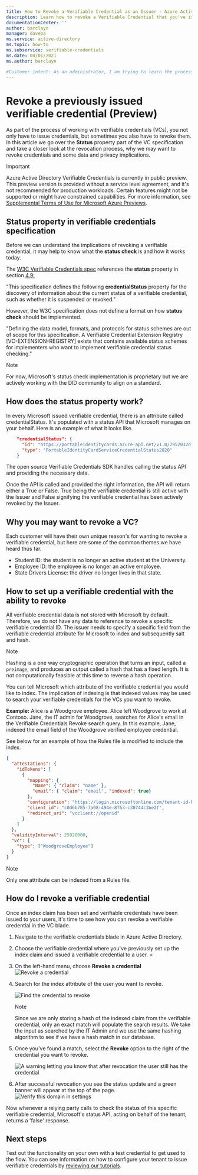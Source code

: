 ```yaml
---
title: How to Revoke a Verifiable Credential as an Issuer - Azure Active Directory Verifiable Credentials
description: Learn how to revoke a Verifiable Credential that you've issued
documentationCenter: ''
author: barclayn
manager: daveba
ms.service: active-directory
ms.topic: how-to
ms.subservice: verifiable-credentials
ms.date: 04/01/2021
ms.author: barclayn

#Customer intent: As an administrator, I am trying to learn the process of revoking verifiable credentials that I have issued
---
```


# Revoke a previously issued verifiable credential (Preview)

As part of the process of working with verifiable credentials (VCs), you not only have to issue credentials, but sometimes you also have to revoke them. In this article we go over the **Status** property part of the VC specification and take a closer look at the revocation process, why we may want to revoke credentials and some data and privacy implications.

> [!IMPORTANT]
> Azure Active Directory Verifiable Credentials is currently in public preview.
> This preview version is provided without a service level agreement, and it's not recommended for production workloads. Certain features might not be supported or might have constrained capabilities. 
> For more information, see [Supplemental Terms of Use for Microsoft Azure Previews](https://azure.microsoft.com/support/legal/preview-supplemental-terms/).

## Status property in verifiable credentials specification

Before we can understand the implications of revoking a verifiable credential, it may help to know what the **status check** is and how it works today.

The [W3C Verifiable Credentials spec](https://www.w3.org/TR/vc-data-model/) references the **status** property in section [4.9:](https://www.w3.org/TR/vc-data-model/#status)

"This specification defines the following **credentialStatus** property for the discovery of information about the current status of a verifiable credential, such as whether it is suspended or revoked."

However, the W3C specification does not define a format on how **status check** should be implemented.

"Defining the data model, formats, and protocols for status schemes are out of scope for this specification. A Verifiable Credential Extension Registry [VC-EXTENSION-REGISTRY] exists that contains available status schemes for implementers who want to implement verifiable credential status checking."

>[!NOTE]
>For now, Microsoft's status check implementation is proprietary but we are actively working with the DID community to align on a standard.

## How does the **status** property work?

In every Microsoft issued verifiable credential, there is an attribute called credentialStatus. It's populated with a status API that Microsoft manages on your behalf. Here is an example of what it looks like.

```json
    "credentialStatus": {
      "id": "https://portableidentitycards.azure-api.net/v1.0/7952032d-d1f3-4c65-993f-1112dab7e191/portableIdentities/card/status",
      "type": "PortableIdentityCardServiceCredentialStatus2020"
    }
```

The open source Verifiable Credentials SDK handles calling the status API and providing the necessary data.

Once the API is called and provided the right information, the API will return either a True or False. True being the verifiable credential is still active with the Issuer and False signifying the verifiable credential has been actively revoked by the Issuer.

## Why you may want to revoke a VC?

Each customer will have their own unique reason's for wanting to revoke a verifiable credential, but here are some of the common themes we have heard thus far. 

- Student ID: the student is no longer an active student at the University.
- Employee ID: the employee is no longer an active employee.
- State Drivers License: the driver no longer lives in that state.

## How to set up a verifiable credential with the ability to revoke

All verifiable credential data is not stored with Microsoft by default. Therefore, we do not have any data to reference to revoke a specific verifiable credential ID. The issuer needs to specify a specific field from the verifiable credential attribute for Microsoft to index and subsequently salt and hash.

>[!NOTE]
>Hashing is a one way cryptographic operation that turns an input, called a ```preimage```, and produces an output called a hash that has a fixed length. It is not computationally feasible at this time to reverse a hash operation.

You can tell Microsoft which attribute of the verifiable credential you would like to index. The implication of indexing is that indexed values may be used to search your verifiable credentials for the VCs you want to revoke.

**Example:** Alice is a Woodgrove employee. Alice left Woodgrove to work at Contoso. Jane, the IT admin for Woodgrove, searches for Alice's email in the Verifiable Credentials Revoke search query. In this example, Jane, indexed the email field of the Woodgrove verified employee credential. 

See below for an example of how the Rules file is modified to include the index.

```json
{
  "attestations": {
    "idTokens": [
      { 
        "mapping": {
          "Name": { "claim": "name" },
          "email": { "claim": "email", "indexed": true}
        },
        "configuration": "https://login.microsoftonline.com/tenant-id-here7/v2.0/.well-known/openid-configuration",
        "client_id": "c0d6b785-7a08-494e-8f63-c30744c3be2f",
        "redirect_uri": "vcclient://openid"
      }
    ]
  },
  "validityInterval": 25920000,
  "vc": {
    "type": ["WoodgroveEmployee"]
  }
}
```

>[!NOTE]
>Only one attribute can be indexed from a Rules file.  

## How do I revoke a verifiable credential

Once an index claim has been set and verifiable credentials have been issued to your users, it's time to see how you can revoke a verifiable credential in the VC blade.

1. Navigate to the verifiable credentials blade in Azure Active Directory.
1. Choose the verifiable credential where you've previously set up the index claim and issued a verifiable credential to a user. =
1. On the left-hand menu, choose **Revoke a credential**
   ![Revoke a credential](media/how-to-issuer-revoke/settings-revoke.png) 
1. Search for the index attribute of the user you want to revoke. 

   ![Find the credential to revoke](media/how-to-issuer-revoke/revoke-search.png)

    >[!NOTE]
    >Since we are only storing a hash of the indexed claim from the verifiable credential, only an exact match will populate the search results. We take the input as searched by the IT Admin and we use the same hashing algorithm to see if we have a hash match in our database.
    
1. Once you've found a match, select the **Revoke** option to the right of the credential you want to revoke.

   ![A warning letting you know that after revocation the user still has the credential](media/how-to-issuer-revoke/warning.png) 

1. After successful revocation you see the status update and a green banner will appear at the top of the page. 
   ![Verify this domain in settings](media/how-to-issuer-revoke/revoke-successful.png) 

Now whenever a relying party calls to check the status of this specific verifiable credential, Microsoft's status API, acting on behalf of the tenant, returns a 'false' response.

## Next steps

Test out the functionality on your own with a test credential to get used to the flow. You can see information on how to configure your tenant to issue verifiable credentials by [reviewing our tutorials](get-started-verifiable-credentials.md).